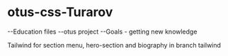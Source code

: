 # otus-css-Turarov
--Education files
--otus project
--Goals - getting new knowledge

Tailwind for section menu, hero-section and biography in branch tailwind